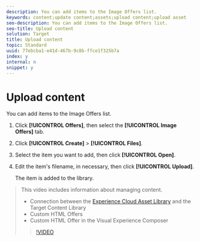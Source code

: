 ```yaml
---
description: You can add items to the Image Offers list.
keywords: content;update content;assets;upload content;upload asset
seo-description: You can add items to the Image Offers list.
seo-title: Upload content
solution: Target
title: Upload content
topic: Standard
uuid: 77ebcba1-e41d-467b-9c8b-ffce1f325b7a
index: y
internal: n
snippet: y
---
```


# Upload content

You can add items to the Image Offers list.

1. Click **[!UICONTROL Offers]**, then select the **[!UICONTROL Image Offers]** tab.
1. Click **[!UICONTROL Create]** > **[!UICONTROL Files]**.
1. Select the item you want to add, then click **[!UICONTROL Open]**.
1. Edit the item's filename, in necessary, then click **[!UICONTROL Upload]**.

   The item is added to the library. 
>This video includes information about managing content. 
>
>* Connection between the [Experience Cloud Asset Library](https://marketing.adobe.com/resources/help/en_US/mcloud/creative_cloud.html) and the Target Content Library 
>* Custom HTML Offers 
>* Custom HTML Offer in the Visual Experience Composer 
>
>>[!VIDEO](https://vimeo.com/ZNIGgXOATMY) 

